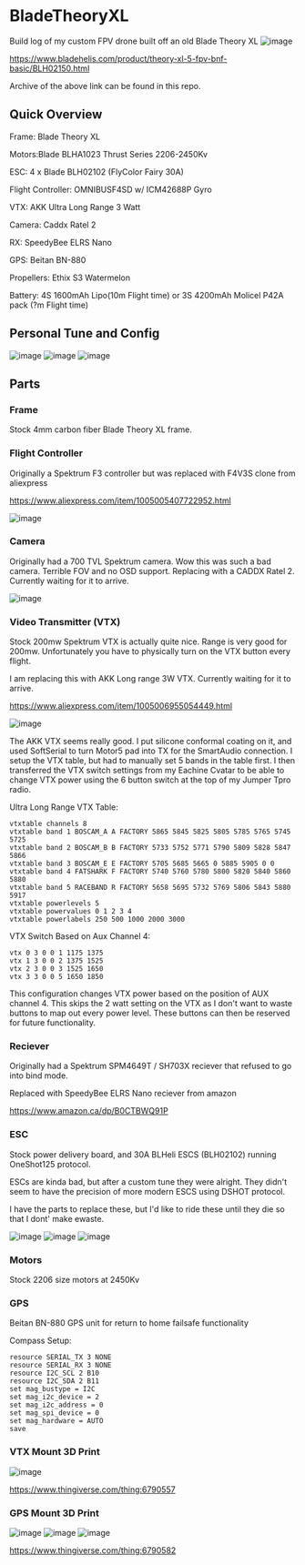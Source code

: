 # BladeTheoryXL

Build log of my custom FPV drone built off an old Blade Theory XL
![image](20240919_092109.jpg)


https://www.bladehelis.com/product/theory-xl-5-fpv-bnf-basic/BLH02150.html

Archive of the above link can be found in this repo.

## Quick Overview

Frame: Blade Theory XL

Motors:Blade BLHA1023 Thrust Series 2206-2450Kv

ESC: 4 x Blade BLH02102 (FlyColor Fairy 30A)

Flight Controller: OMNIBUSF4SD w/ ICM42688P Gyro

VTX: AKK Ultra Long Range 3 Watt

Camera: Caddx Ratel 2

RX: SpeedyBee ELRS Nano

GPS: Beitan BN-880

Propellers: Ethix S3 Watermelon

Battery: 4S 1600mAh Lipo(10m Flight time) or 3S 4200mAh Molicel P42A pack (?m Flight time)

## Personal Tune and Config

![image](pid_tune_blade_theory.png)
![image](betaflight%20configuration%20top.png)
![image](betaflight%20ports.png)

## Parts

### Frame
Stock 4mm carbon fiber Blade Theory XL frame.

### Flight Controller
Originally a Spektrum F3 controller but was replaced with F4V3S clone from aliexpress

https://www.aliexpress.com/item/1005005407722952.html

![image](https://github.com/user-attachments/assets/6ab83be9-616e-4df2-8b6b-f217b34a00dc)

### Camera
Originally had a 700 TVL Spektrum camera. Wow this was such a bad camera. Terrible FOV and no OSD support.
Replacing with a CADDX Ratel 2. Currently waiting for it to arrive.


![image](caddx_ratel_camera.png)

### Video Transmitter (VTX) 
Stock 200mw Spektrum VTX is actually quite nice. Range is very good for 200mw. Unfortunately you have to physically turn on the VTX button every flight. 

I am replacing this with AKK Long range 3W VTX. Currently waiting for it to arrive.

https://www.aliexpress.com/item/1005006955054449.html

![image](akk_vtx.png)


The AKK VTX seems really good. I put silicone conformal coating on it, and used SoftSerial to turn Motor5 pad into TX for the SmartAudio connection. I setup the VTX table, but had to manually set 5 bands in the table first. I then transferred the VTX switch settings from my Eachine Cvatar to be able to change VTX power using the 6 button switch at the top of my Jumper Tpro radio. 

Ultra Long Range VTX Table:
```
vtxtable channels 8
vtxtable band 1 BOSCAM_A A FACTORY 5865 5845 5825 5805 5785 5765 5745 5725
vtxtable band 2 BOSCAM_B B FACTORY 5733 5752 5771 5790 5809 5828 5847 5866
vtxtable band 3 BOSCAM_E E FACTORY 5705 5685 5665 0 5885 5905 0 0
vtxtable band 4 FATSHARK F FACTORY 5740 5760 5780 5800 5820 5840 5860 5880
vtxtable band 5 RACEBAND R FACTORY 5658 5695 5732 5769 5806 5843 5880 5917
vtxtable powerlevels 5
vtxtable powervalues 0 1 2 3 4
vtxtable powerlabels 250 500 1000 2000 3000
```

VTX Switch Based on Aux Channel 4:
```
vtx 0 3 0 0 1 1175 1375
vtx 1 3 0 0 2 1375 1525
vtx 2 3 0 0 3 1525 1650
vtx 3 3 0 0 5 1650 1850
```

This configuration changes VTX power based on the position of AUX channel 4. This skips the 2 watt setting on the VTX as I don't want to waste buttons to map out every power level. These buttons can then be reserved for future functionality.

### Reciever
Originally had a Spektrum SPM4649T / SH703X reciever that refused to go into bind mode.

Replaced with SpeedyBee ELRS Nano reciever from amazon

https://www.amazon.ca/dp/B0CTBWQ91P

### ESC
Stock power delivery board, and 30A BLHeli ESCS (BLH02102) running OneShot125 protocol.

ESCs are kinda bad, but after a custom tune they were alright. They didn't seem to have the precision of more modern ESCS using DSHOT protocol. 

I have the parts to replace these, but I'd like to ride these until they die so that I dont' make ewaste.

![image](motor_settings_blade_theory.png)
![image](How%20I%20fixed%20BLH02102%20esc.png)
![image](oneshot%20calibration.png)

### Motors
Stock 2206 size motors at 2450Kv

### GPS
Beitan BN-880 GPS unit for return to home failsafe functionality

Compass Setup:
```
resource SERIAL_TX 3 NONE
resource SERIAL_RX 3 NONE
resource I2C_SCL 2 B10
resource I2C_SDA 2 B11
set mag_bustype = I2C
set mag_i2c_device = 2
set mag_i2c_address = 0
set mag_spi_device = 0
set mag_hardware = AUTO
save
```

### VTX Mount 3D Print

![image](Custom_3D_Prints/antenna_mount.png)

https://www.thingiverse.com/thing:6790557

### GPS Mount 3D Print

![image](Custom%203D%20Prints/GPS%20mount%20BN880.png)
![image](Custom%203D%20Prints/GPS%20mount%20BN880%20top%20view.png)
![image](20241007_142748.jpg)


https://www.thingiverse.com/thing:6790582
